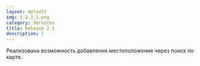 ```yaml
---
layout: default
img: V.2.1_1.png
category: Services
title: Release 2.1
description: |
---
```

Реализована возможность добавления местоположения через поиск по карте.
